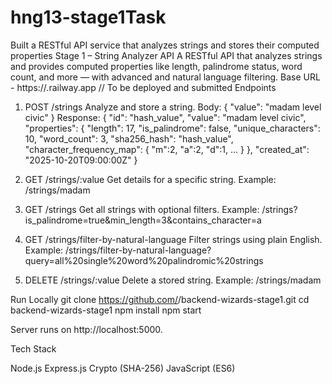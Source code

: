 # hng13-stage1Task
Built a RESTful API service that analyzes strings and stores their computed properties
Stage 1 – String Analyzer API
A RESTful API that analyzes strings and provides computed properties like length, palindrome status, word count, and more — with advanced and natural language filtering.
Base URL - https://<your-app-domain>.railway.app // To be deployed and submitted
Endpoints
1. POST /strings
Analyze and store a string.
Body:
{ "value": "madam level civic" }
Response:
{
  "id": "hash_value",
  "value": "madam level civic",
  "properties": {
    "length": 17,
    "is_palindrome": false,
    "unique_characters": 10,
    "word_count": 3,
    "sha256_hash": "hash_value",
    "character_frequency_map": { "m":2, "a":2, "d":1, ... }
  },
  "created_at": "2025-10-20T09:00:00Z"
}

2. GET /strings/:value
Get details for a specific string.
Example:
/strings/madam

3. GET /strings
Get all strings with optional filters.
Example:
/strings?is_palindrome=true&min_length=3&contains_character=a

4. GET /strings/filter-by-natural-language
Filter strings using plain English.
Example:
/strings/filter-by-natural-language?query=all%20single%20word%20palindromic%20strings

5. DELETE /strings/:value
Delete a stored string.
Example:
/strings/madam

Run Locally
git clone https://github.com/<your-username>/backend-wizards-stage1.git
cd backend-wizards-stage1
npm install
npm start

Server runs on http://localhost:5000.

Tech Stack

Node.js
Express.js
Crypto (SHA-256)
JavaScript (ES6)
